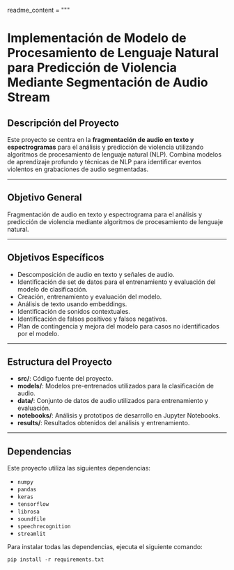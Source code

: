 readme_content = """
# Implementación de Modelo de Procesamiento de Lenguaje Natural para Predicción de Violencia Mediante Segmentación de Audio Stream

## Descripción del Proyecto

Este proyecto se centra en la **fragmentación de audio en texto y espectrogramas** para el análisis y predicción de violencia utilizando algoritmos de procesamiento de lenguaje natural (NLP). Combina modelos de aprendizaje profundo y técnicas de NLP para identificar eventos violentos en grabaciones de audio segmentadas.

---

## Objetivo General

Fragmentación de audio en texto y espectrograma para el análisis y predicción de violencia mediante algoritmos de procesamiento de lenguaje natural.

---

## Objetivos Específicos

- Descomposición de audio en texto y señales de audio.
- Identificación de set de datos para el entrenamiento y evaluación del modelo de clasificación.
- Creación, entrenamiento y evaluación del modelo.
- Análisis de texto usando embeddings.
- Identificación de sonidos contextuales.
- Identificación de falsos positivos y falsos negativos.
- Plan de contingencia y mejora del modelo para casos no identificados por el modelo.

---

## Estructura del Proyecto

- **src/**: Código fuente del proyecto.
- **models/**: Modelos pre-entrenados utilizados para la clasificación de audio.
- **data/**: Conjunto de datos de audio utilizados para entrenamiento y evaluación.
- **notebooks/**: Análisis y prototipos de desarrollo en Jupyter Notebooks.
- **results/**: Resultados obtenidos del análisis y entrenamiento.

---

## Dependencias

Este proyecto utiliza las siguientes dependencias:

- `numpy`
- `pandas`
- `keras`
- `tensorflow`
- `librosa`
- `soundfile`
- `speechrecognition`
- `streamlit`

Para instalar todas las dependencias, ejecuta el siguiente comando:

`pip install -r requirements.txt`
